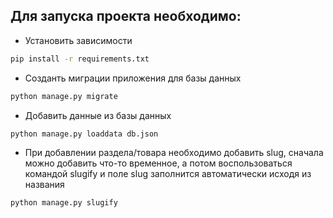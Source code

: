 ## Для запуска проекта необходимо:

* Установить зависимости
```bash
pip install -r requirements.txt
```

* Созданть миграции приложения для базы данных
```bash
python manage.py migrate
```

* Добавить данные из базы данных
```bash
python manage.py loaddata db.json
```

* При добавлении раздела/товара необходимо добавить slug, сначала можно добавить что-то временное, а потом
   воспользоваться командой slugify и поле slug заполнится автоматически исходя из названия
```bash
python manage.py slugify
```
